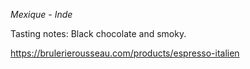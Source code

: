 *Mexique - Inde*

Tasting notes: Black chocolate and smoky.

https://brulerierousseau.com/products/espresso-italien